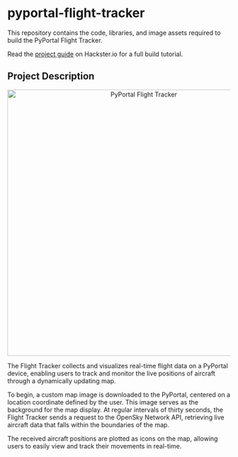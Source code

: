 # pyportal-flight-tracker
This repository contains the code, libraries, and image assets required to build the PyPortal Flight Tracker. 

Read the [project guide](https://www.hackster.io/rhammell/pyportal-flight-tracker-0be6b0) on Hackster.io for a full build tutorial. 


## Project Description
<p align="center">
  <img src="img/flight_tracker.jpg" width="600" alt="PyPortal Flight Tracker">
</p>

The Flight Tracker collects and visualizes real-time flight data on a PyPortal device, enabling users to track and monitor the live positions of aircraft through a dynamically updating map.

To begin, a custom map image is downloaded to the PyPortal, centered on a location coordinate defined by the user. This image serves as the background for the map display. At regular intervals of thirty seconds, the Flight Tracker sends a request to the OpenSky Network API, retrieving live aircraft data that falls within the boundaries of the map. 

The received aircraft positions are plotted as icons on the map, allowing users to easily view and track their movements in real-time.



